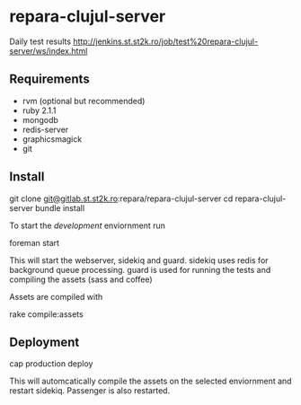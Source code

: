 repara-clujul-server
====================

Daily test results http://jenkins.st.st2k.ro/job/test%20repara-clujul-server/ws/index.html

Requirements
------------

* rvm (optional but recommended)
* ruby 2.1.1
* mongodb
* redis-server
* graphicsmagick
* git

Install
-------

  git clone git@gitlab.st.st2k.ro:repara/repara-clujul-server
  cd repara-clujul-server
  bundle install

To start the *development* enviornment run

  foreman start

This will start the webserver, sidekiq and guard. sidekiq uses redis for
background queue processing. guard is used for running the tests and compiling
the assets (sass and coffee)

Assets are compiled with

  rake compile:assets

Deployment
----------

  cap production deploy

This will automcatically compile the assets on the selected enviornment and restart sidekiq.
Passenger is also restarted.
